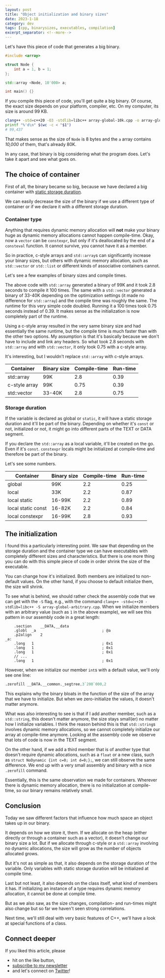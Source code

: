 ```yaml
---
layout: post
title: "Object initialization and binary sizes"
date: 2023-1-18
category: dev
tags: [cpp, binarysizes, executables, compilation]
excerpt_separator: <!--more-->
---
```

Let's have this piece of code that generates a big binary.

```cpp
#include <array>

struct Node {
    int a = 1, b = 1;
};

std::array <Node, 10'000> a;

int main() {}
```

If you compile this piece of code, you'll get quite a big binary. Of course, the exact size depends on your platform, compiler, etc. On my computer, its size is around 99 KB.

```bash
clang++ -std=c++20 -O3 -stdlib=libc++ array-global-10k.cpp -o array-global-10k
printf "%'d\n" $(wc -c < "$1")
# 99,437
```

That makes sense as the size of `Node` is 8 bytes and the `a` array contains *10,000* of them, that's already 80K.

In any case, that binary is big considering what the program does. Let's take it apart and see what goes on.

## The choice of container

First of all, the binary became so big, because we have declared a big container with [static storage duration](https://www.sandordargo.com/blog/2022/05/18/scope-linkage-name). 

We can easily decrease the size of the binary if we use a different type of container or if we declare it with a different storage duration. 

### Container type

Anything that requires dynamic memory allocation will **not** make your binary huge as dynamic memory allocations cannot happen compile-time. Okay, now a `vector` can be `constexpr`, but only if it's deallocated by the end of a `consteval` function. It cannot survive, you cannot have it as a member.

So in practice, c-style arrays and `std::array`s can significantly increase your binary sizes, but others with dynamic memory allocation, such as `std::vector` or `std::list` or different kinds of associative containers cannot.

Let's see a few examples of binary sizes and compile times.

The above code with `std::array` generated a binary of 99K and it took 2.8 seconds to compile it 100 times.
The same with a `std::vector` generated a binary of 33-40K depending on the optimization settings (it made no difference for `std::array`) and the compile time was roughly the same. The runtime for this very simple code doubled. Running it a 100 times took 0.75 seconds instead of 0.39. It makes sense as the initialization is now completely part of the runtime.

Using a c-style array resulted in the very same binary size and had essentially the same runtime, but the compile time is much faster than with the other two options. My assumption is that it's basically because we don't have to include and link any headers. So what took 2.8 seconds with `std::array` and with `std::vector`, it only took 0.75 with a c-style array.

It's interesting, but I wouldn't replace `std::array` with c-style arrays.

|   Container   | Binary size  | Compile-time  | Run-time  |
|---------------|--------------|---------------|-----------|
|  std::array   | 99K          |   2.8         | 0.39      |
| c-style array | 99K          |   0.75        | 0.39      |
|  std::vector  | 33-40K       |   2.8         | 0.75      |

### Storage duration

If the variable is declared as global or `static`, it will have a static storage duration and it'll be part of the binary. Depending on whether it's `const` or not, initialized or not, it might go into different parts of the TEXT or DATA segment.

If you declare the `std::array` as a local variable, it'll be created on the go. Even if it's `const`. `constexpr` locals might be initialized at compile-time and therefore be part of the binary.

Let's see some numbers.

|   Container         | Binary size  | Compile-time  | Run-time  |
|---------------------|--------------|---------------|-----------|
|  global             | 99K          |   2.2         | 0.25      |
|  local              | 33K          |   2.2         | 0.87      |
|  local static       | 16-99K       |   2.2         | 0.89      |
|  local static const | 16-82K       |   2.2         | 0.84      |
|  local constexpr    | 16-99K       |   2.8         | 0.93      |

## The initialization

I found this a particularly interesting point. We saw that depending on the storage duration and the container type we can have executables with completely different sizes and characteristics. But there is one more thing you can do with this simple piece of code in order shrink the size of the executable.

You can change how it's initialized. Both members are initialized to non-default values. On the other hand, if you choose to default initialize them, the size will shrink.

To see what is behind, we should rather check the assembly code that we can get with the `-S` flag, e.g., with the command `clang++ -std=c++20 -stdlib=libc++ -S array-global-arbitrary.cpp`. When we initialize members with an arbitrary value (such as `1` in the above example), we will see this pattern in our assembly code in a great length:

```
    .section    __DATA,__data
    .globl  _a                              ; @a
    .p2align    2
_a:
    .long   1                               ; 0x1
    .long   1                               ; 0x1
    .long   1                               ; 0x1
    // ...
    .long   1                               ; 0x1
```

However, when we initialize our member `int`s with a default value, we'll only see one line:

```asm
.zerofill __DATA,__common,_segtree,3`200`000,2
```

This explains why the binary bloats in the function of the size of the array that we have to initialize. But when we zero-initialize the values, it doesn't matter anymore.

What was also interesting to see is that if I add another member, such as a `std::string`, this doesn't matter anymore, the size stays small(er) no matter how I initialize variables. I think the reason behind this is that `std::string`s involves dynamic memory allocations, so we cannot completely initialize our array at compile-time anymore. Looking at the assembly code we observe that lots of code is now in the TEXT segment.

On the other hand, if we add a third member that is of another type that doesn't require dynamic allocations, such as a `float` or a new class, such as `struct NoDynamic {int c=0; int d=0;};`, we can still observe the same difference. We end up with a very small assembly and binary with a nice `.zerofill` command.

Essentially, this is the same observation we made for containers. Wherever there is dynamic memory allocation, there is no initialization at compile-time, so our binary remains relatively small.

## Conclusion

Today we saw different factors that influence how much space an object takes up in our binary.

It depends on how we store it, them. If we allocate on the heap (either directly or through a container such as a vector), it doesn't change our binary size a lot. But if we allocate through c-style or a `std::array` involving no dynamic allocations, the size will grow as the number of objects allocated grows.

But it's not as simple as that, it also depends on the storage duration of the variable. Only variables with static storage duration will be initialized at compile time.

Last but not least, it also depends on the class itself, what kind of members it has. If initializing an instance of a type requires dynamic memory allocation, it cannot be done at compile time.

But as we also saw, as the size changes, compilation- and run-times might also change but so far we haven't seen strong correlations.

Next time, we'll still deal with very basic features of C++, we'll have a look at special functions of a class.

## Connect deeper

If you liked this article, please 
- hit on the like button,  
- [subscribe to my newsletter](http://eepurl.com/gvcv1j) 
- and let's connect on [Twitter](https://twitter.com/SandorDargo)!
